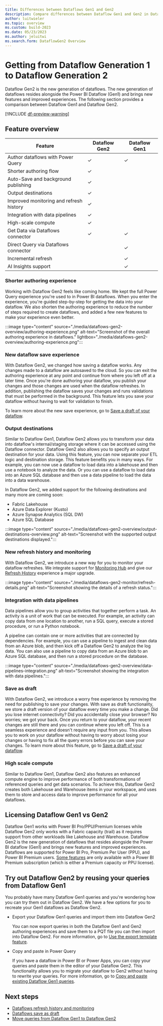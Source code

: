 ```yaml
---
title: Differences between Dataflows Gen1 and Gen2
description: Compare differences between Dataflow Gen1 and Gen2 in Data Factory for Microsoft Fabric.
author: luitwieler
ms.topic: overview
ms.custom: build-2023
ms.date: 05/23/2023
ms.author: jeluitwi
ms.search.form: DataflowGen2 Overview
---
```


# Getting from Dataflow Generation 1 to Dataflow Generation 2

Dataflow Gen2 is the new generation of dataflows. The new generation of dataflows resides alongside the Power BI Dataflow (Gen1) and brings new features and improved experiences. The following section provides a comparison between Dataflow Gen1 and Dataflow Gen2.

[!INCLUDE [df-preview-warning](includes/data-factory-preview-warning.md)]

## Feature overview

| Feature |   Dataflow Gen2 |  Dataflow Gen1 |
|--------|---|---|
| Author dataflows with Power Query  | ✓ | ✓ |
| Shorter authoring flow | ✓ |  |
| Auto-Save and background publishing | ✓ |  |
| Output destinations  | ✓  |   |
| Improved monitoring and refresh history       | ✓ |   |
| Integration with data pipelines     | ✓  |   |
| High-scale compute     | ✓ |   |
| Get Data via Dataflows connector | ✓ | ✓ |
| Direct Query via Dataflows connector |  | ✓ |
| Incremental refresh       |   | ✓ |
| AI Insights support |  | ✓ |

### Shorter authoring experience

Working with Dataflow Gen2 feels like coming home. We kept the full Power Query experience you're used to in Power BI dataflows. When you enter the experience, you're guided step-by-step for getting the data into your dataflow. We also shorten the authoring experience to reduce the number of steps required to create dataflows, and added a few new features to make your experience even better.

:::image type="content" source="./media/dataflows-gen2-overview/authoring-experience.png" alt-text="Screenshot of the overall authoring experience in dataflows." lightbox="./media/dataflows-gen2-overview/authoring-experience.png":::

### New dataflow save experience

With Dataflow Gen2, we changed how saving a dataflow works. Any changes made to a dataflow are autosaved to the cloud. So you can exit the authoring experience at any point and continue from where you left off at a later time. Once you're done authoring your dataflow, you publish your changes and those changes are used when the dataflow refreshes. In addition, publishing the dataflow saves your changes and runs validations that must be performed in the background.  This feature lets you save your dataflow without having to wait for validation to finish.

To learn more about the new save experience, go to [Save a draft of your dataflow](dataflows-gen2-save-draft.md).

### Output destinations

Similar to Dataflow Gen1, Dataflow Gen2 allows you to transform your data into dataflow's internal/staging storage where it can be accessed using the Dataflow connector. Dataflow Gen2 also allows you to specify an output destination for your data. Using this feature, you can now separate your ETL logic and destination storage. This feature benefits you in many ways. For example, you can now use a dataflow to load data into a lakehouse and then use a notebook to analyze the data. Or you can use a dataflow to load data into an Azure SQL database and then use a data pipeline to load the data into a data warehouse.

In Dataflow Gen2, we added support for the following destinations and many more are coming soon:

- Fabric Lakehouse
- Azure Data Explorer (Kusto)
- Azure Synapse Analytics (SQL DW)
- Azure SQL Database

:::image type="content" source="./media/dataflows-gen2-overview/output-destinations-overview.png" alt-text="Screenshot with the supported output destinations displayed.":::

### New refresh history and monitoring

With Dataflow Gen2, we introduce a new way for you to monitor your dataflow refreshes. We integrate support for [Monitoring Hub](monitoring-hub-pipeline-runs.md) and give our [Refresh History](dataflows-gen2-monitor.md#refresh-history) experience a major upgrade.

:::image type="content" source="./media/dataflows-gen2-monitor/refresh-details.png" alt-text="Screenshot showing the details of a refresh status.":::

### Integration with data pipelines

Data pipelines allow you to group activities that together perform a task. An activity is a unit of work that can be executed. For example, an activity can copy data from one location to another, run a SQL query, execute a stored procedure, or run a Python notebook.

A pipeline can contain one or more activities that are connected by dependencies. For example, you can use a pipeline to ingest and clean data from an Azure blob, and then kick off a Dataflow Gen2 to analyze the log data. You can also use a pipeline to copy data from an Azure blob to an Azure SQL database, and then run a stored procedure on the database.

:::image type="content" source="./media/dataflows-gen2-overview/data-pipelines-integration.png" alt-text="Screenshot showing the integration with data pipelines.":::

### Save as draft

With Dataflow Gen2, we introduce a worry free experience by removing the need for publishing to save your changes. With save as draft functionality, we store a draft version of your dataflow every time you make a change. Did you lose internet connectivity? Did you accidentally close your browser? No worries; we got your back. Once you return to your dataflow, your recent changes are still there and you can continue where you left off. This is a seamless experience and doesn't require any input from you. This allows you to work on your dataflow without having to worry about losing your changes or having to fix all the query errors before you can save your changes. To learn more about this feature, go to [Save a draft of your dataflow](./dataflows-gen2-save-draft.md).

### High scale compute

Similar to Dataflow Gen1, Dataflow Gen2 also features an enhanced compute engine to improve performance of both transformations of referenced queries and get data scenarios. To achieve this, Dataflow Gen2 creates both Lakehouse and Warehouse items in your workspace, and uses them to store and access data to improve performance for all your dataflows.

## Licensing Dataflow Gen1 vs Gen2 

Dataflow Gen1 works with Power BI Pro/PPU/Premium licenses while Dataflow Gen2 only works with a Fabric capacity (trail) as it requires support from other workloads like Lakehouse and Warehouse. Dataflow Gen2 is the new generation of dataflows that resides alongside the Power BI dataflow (Gen1) and brings new features and improved experiences. Dataflows are supported for Power BI Pro, Premium Per User (PPU), and Power BI Premium users. [Some features](.../power-bi/transform-model/dataflows/dataflows-premium-features) are only available with a Power BI Premium subscription (which is either a Premium capacity or PPU license).

## Try out Dataflow Gen2 by reusing your queries from Dataflow Gen1

You probably have many Dataflow Gen1 queries and you're wondering how you can try them out in Dataflow Gen2. We have a few options for you to recreate your Gen1 dataflows as Dataflow Gen2.

- Export your Dataflow Gen1 queries and import them into Dataflow Gen2

  You can now export queries in both the Dataflow Gen1 and Gen2 authoring experiences and save them to a PQT file you can then import into Dataflow Gen2. For more information, go to [Use the export template feature](move-dataflow-gen1-to-dataflow-gen2.md#use-the-export-template-feature).

- Copy and paste in Power Query

  If you have a dataflow in Power BI or Power Apps, you can copy your queries and paste them in the editor of your Dataflow Gen2. This functionality allows you to migrate your dataflow to Gen2 without having to rewrite your queries. For more information, go to [Copy and paste existing Dataflow Gen1 queries](move-dataflow-gen1-to-dataflow-gen2.md#copy-and-paste-existing-dataflow-gen1-queries).

## Next steps

- [Dataflows refresh history and monitoring](dataflows-gen2-monitor.md)
- [Dataflows save as draft](dataflows-gen2-save-draft.md)
- [Move queries from Dataflow Gen1 to Dataflow Gen2](move-dataflow-gen1-to-dataflow-gen2.md)
